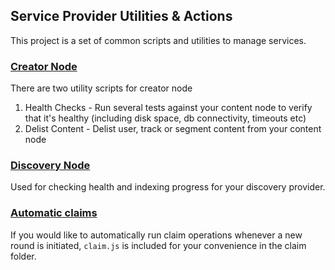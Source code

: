 ## Service Provider Utilities & Actions

This project is a set of common scripts and utilities to manage services.

### [Creator Node](https://github.com/AudiusProject/audius-k8s/tree/master/ops/k8s-manifests/sp-utilities/creator-node)
There are two utility scripts for creator node

1. Health Checks - Run several tests against your content node to verify that it's healthy (including disk space, db connectivity, timeouts etc)
2. Delist Content - Delist user, track or segment content from your content node

### [Discovery Node](https://github.com/AudiusProject/audius-k8s/tree/master/ops/k8s-manifests/sp-utilities/discovery-provider)

Used for checking health and indexing progress for your discovery provider.

### [Automatic claims](https://github.com/AudiusProject/audius-k8s/tree/master/ops/k8s-manifests/sp-utilities/claim)

If you would like to automatically run claim operations whenever a new round is initiated, `claim.js` is included for your convenience in the claim folder.
